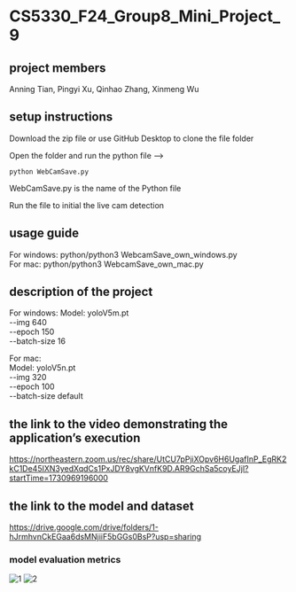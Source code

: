 # CS5330_F24_Group8_Mini_Project_9

## project members

Anning Tian, Pingyi Xu, Qinhao Zhang, Xinmeng Wu

## setup instructions

Download the zip file or use GitHub Desktop to clone the file folder

Open the folder and run the python file --> 

``` python WebCamSave.py ```

WebCamSave.py is the name of the Python file     

Run the file to initial the live cam detection     

## usage guide
For windows: python/python3 WebcamSave_own_windows.py      
For mac: python/python3 WebcamSave_own_mac.py       
## description of the project
For windows:
Model: yoloV5m.pt    
--img 640    
--epoch 150   
--batch-size 16  
       
For mac:    
Model: yoloV5n.pt   
--img 320   
--epoch 100   
--batch-size default   

## the link to the video demonstrating the application’s execution
https://northeastern.zoom.us/rec/share/UtCU7pPjiXOpv6H6UgafInP_EgRK2kC1De45IXN3yedXqdCs1PxJDY8vgKVnfK9D.AR9GchSa5coyEJjl?startTime=1730969196000    
     
## the link to the model and dataset
https://drive.google.com/drive/folders/1-hJrmhvnCkEGaa6dsMNjiiF5bGGs0BsP?usp=sharing

### model evaluation metrics
![1](./images/confusion_matrix.png)
![2](./images/PR_curve.png)

